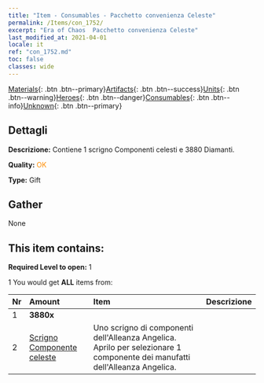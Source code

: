 ```yaml
---
title: "Item - Consumables - Pacchetto convenienza Celeste"
permalink: /Items/con_1752/
excerpt: "Era of Chaos  Pacchetto convenienza Celeste"
last_modified_at: 2021-04-01
locale: it
ref: "con_1752.md"
toc: false
classes: wide
---
```

 [Materials](/it/Items/){: .btn .btn--primary}[Artifacts](/it/Items/Artifacts/){: .btn .btn--success}[Units](/it/Items/Units/){: .btn .btn--warning}[Heroes](/it/Items/Heroes/){: .btn .btn--danger}[Consumables](/it/Items/Consumables/){: .btn .btn--info}[Unknown](/it/Items/Unknown/){: .btn .btn--primary}

## Dettagli
 **Descrizione:** Contiene 1 scrigno Componenti celesti e 3880 Diamanti.

 **Quality:** <span style="color: #FF8C00">OK</span>

 **Type:** Gift

## Gather

  None

## This item contains:

 **Required Level to open:** 1

 1 You would get **ALL** items  from:

  | Nr | Amount |     Item    | Descrizione |
  |:---|:-------|:------------|:-----------:|
  | 1 |  **3880x** | <i class="fas fa-gem"/> |  | 
  | 2 | [Scrigno Componente celeste](/it/Items/con_1354/) | Uno scrigno di componenti dell'Alleanza Angelica. Aprilo per selezionare 1 componente dei manufatti dell'Alleanza Angelica. | 
